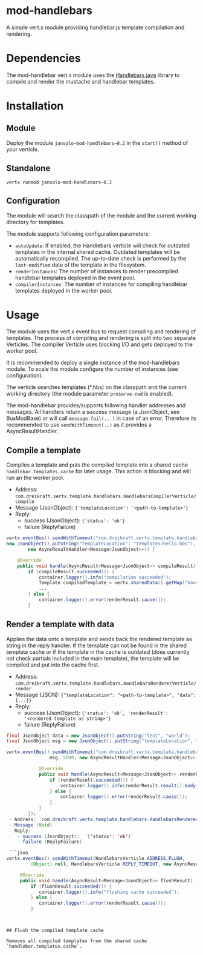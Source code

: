 mod-handlebars
==============

A simple vert.x module providing handlebar.js template compilation and rendering.

# Dependencies

The mod-handlebar vert.x module uses the [Handlebars.java](https://github.com/jknack/handlebars.java) library to compile
and render the mustache and handlebar templates.

# Installation

## Module

Deploy the module `jansolo~mod-handlebars~0.2` in the `start()` method of your verticle.

## Standalone

```
vertx runmod jansolo~mod-handlebars~0.2
```

## Configuration

The module will search the classpath of the module and the current working directory for templates.

The module supports following configuration parameters:

 - `autoUpdate`: If enabled, the Handlebars verticle will check for outdated templates in the internal shared cache.
 Outdated templates will be automatically recompiled. The up-to-date check is performed by the `last-modified` date of
 the template in the filesystem.
 - `renderInstances`: The number of instances to render precompiled handlebar templates deployed in the event pool.
 - `compilerInstances`: The number of instances for compiling handlebar templates deployed in the worker pool.

# Usage

The module uses the vert.x event bus to request compiling and rendering of templates. The process of compiling and
rendering is split into two separate Verticles. The compiler Verticle uses blocking I/O and gets deployed to the worker
pool.

It is recommended to deploy a single instance of the mod-handlebars module. To scale the module configure the number
of instances (see configuration).

The verticle searches templates (*.hbs) on the classpath and the current working directory (the module parameter
`preserve-cwd` is enabled).

The mod-handlebar provides/supports following handler addresses and messages. All handlers return a success message
(a JsonObject, see BusModBase) or will call `message.fail(...)` in case of an error. Therefore its recommended to use
 `sendWithTimeout(..)` as it provides a AsyncResultHandler.

## Compile a template

Compiles a template and puts the compiled template into a shared cache `handlebar.templates.cache` for later usage.
This action is blocking and will run an the worker pool.

 - Address: `com.dreikraft.vertx.template.handlebars.HandlebarsCompilerVerticle/compile`
 - Message (JsonObject): `{'templateLocation': '<path-to-template>'}`
 - Reply:
    - success (JsonObject):  `{'status': 'ok'}`
    - failure (ReplyFailure)

```java
vertx.eventBus().sendWithTimeout("com.dreikraft.vertx.template.handlebars.HandlebarsCompilerVerticle/compile",
new JsonObject().putString("templateLocation": "templates/hello.hbs"), 5000,
        new AsyncResultHandler<Message<JsonObject>>() {

    @Override
    public void handle(AsyncResult<Message<JsonObject>> compileResult) {
        if (compileResult.succeeded()) {
            container.logger().info("compilation succeeded");
            Template compiledTemplate = vertx.sharedData().getMap("handlebar.templates.cache").get(templateLocation);
            ...
        } else {
            container.logger().error(renderResult.cause());
        }
```

## Render a template with data

Applies the data onto a template and sends back the rendered template as string in the reply handler. If the template
can not be found in the shared template cache or if the template in the cache is outdated (does currently
not check partials included in the main template), the template will be compiled and put into the cache first.

 - Address: `com.dreikraft.vertx.template.handlebars.HandlebarsRendererVerticle/render`
 - Message (JSON): `{"templateLocation": "<path-to-template>", "data": {...}}`
 - Reply:
    - success (JsonObject):  `{'status': 'ok', 'renderResult': '<rendered template as string>'}`
    - failure (ReplyFailure)

```java
final JsonObject data = new JsonObject().putString("text", "world");
final JsonObject msg = new JsonObject().putString("templateLocation", "templates/hello.hbs").putObject("data", data);

vertx.eventBus().sendWithTimeout("com.dreikraft.vertx.template.handlebars.HandlebarsRendererVerticle/render",
                msg, 5000, new AsyncResultHandler<Message<JsonObject>>() {

            @Override
            public void handle(AsyncResult<Message<JsonObject>> renderResult) {
                if (renderResult.succeeded()) {
                    container.logger().info(renderResult.result().body());
                } else {
                    container.logger().error(renderResult.cause());
                }
            }
        });
 - Address: `com.dreikraft.vertx.template.handlebars.HandlebarsRendererVerticle/flush`
 - Message (Void)
 - Reply:
    - success (JsonObject):  `{'status': 'ok'}`
    - failure (ReplyFailure)

 ```java
vertx.eventBus().sendWithTimeout(HandlebarsVerticle.ADDRESS_FLUSH,
         (Object) null, HandlebarsVerticle.REPLY_TIMEOUT, new AsyncResultHandler<Message<JsonObject>>() {

     @Override
     public void handle(AsyncResult<Message<JsonObject>> flushResult) {
         if (flushResult.succeeded()) {
            container.logger().info("flushing cache succeeded");
         } else {
            container.logger().error(renderResult.cause());
         }
 ```

```


## Flush the compiled template cache

Removes all compiled templates from the shared cache `handlebar.templates.cache`.
